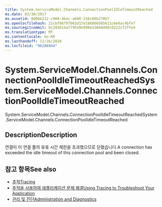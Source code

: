 ```yaml
---
title: System.ServiceModel.Channels.ConnectionPoolIdleTimeoutReached
ms.date: 03/30/2017
ms.assetid: 0d86e212-c904-4bac-a686-256c66b278b7
ms.openlocfilehash: 21cbf86f07063d17e186806505611c6e6ac4bfe7
ms.sourcegitcommit: bc293b14af795e0e999e3304dd40c0222cf2ffe4
ms.translationtype: MT
ms.contentlocale: ko-KR
ms.lasthandoff: 11/26/2020
ms.locfileid: "96286944"
---
```

# <a name="systemservicemodelchannelsconnectionpoolidletimeoutreached"></a><span data-ttu-id="64e08-102">System.ServiceModel.Channels.ConnectionPoolIdleTimeoutReached</span><span class="sxs-lookup"><span data-stu-id="64e08-102">System.ServiceModel.Channels.ConnectionPoolIdleTimeoutReached</span></span>

<span data-ttu-id="64e08-103">System.ServiceModel.Channels.ConnectionPoolIdleTimeoutReached</span><span class="sxs-lookup"><span data-stu-id="64e08-103">System.ServiceModel.Channels.ConnectionPoolIdleTimeoutReached</span></span>  
  
## <a name="description"></a><span data-ttu-id="64e08-104">Description</span><span class="sxs-lookup"><span data-stu-id="64e08-104">Description</span></span>  

 <span data-ttu-id="64e08-105">연결이 이 연결 풀의 유휴 시간 제한을 초과했으므로 닫혔습니다.</span><span class="sxs-lookup"><span data-stu-id="64e08-105">A connection has exceeded the idle timeout of this connection pool and been closed.</span></span>  
  
## <a name="see-also"></a><span data-ttu-id="64e08-106">참고 항목</span><span class="sxs-lookup"><span data-stu-id="64e08-106">See also</span></span>

- [<span data-ttu-id="64e08-107">추적</span><span class="sxs-lookup"><span data-stu-id="64e08-107">Tracing</span></span>](index.md)
- [<span data-ttu-id="64e08-108">추적을 사용하여 애플리케이션 문제 해결</span><span class="sxs-lookup"><span data-stu-id="64e08-108">Using Tracing to Troubleshoot Your Application</span></span>](using-tracing-to-troubleshoot-your-application.md)
- [<span data-ttu-id="64e08-109">관리 및 진단</span><span class="sxs-lookup"><span data-stu-id="64e08-109">Administration and Diagnostics</span></span>](../index.md)
